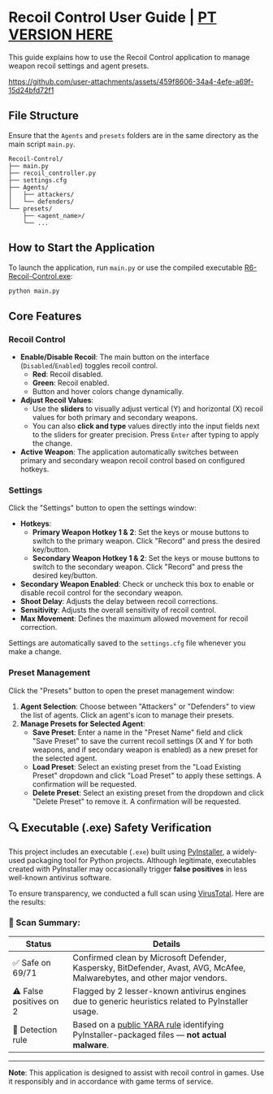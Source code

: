 # Recoil Control User Guide | [PT VERSION HERE](https://github.com/DragaoTI/R6-Recoil-Control/blob/main/README.md)

This guide explains how to use the Recoil Control application to manage weapon recoil settings and agent presets.

https://github.com/user-attachments/assets/459f8606-34a4-4efe-a69f-15d24bfd72f1

## File Structure

Ensure that the `Agents` and `presets` folders are in the same directory as the main script `main.py`.

```
Recoil-Control/
├── main.py
├── recoil_controller.py
├── settings.cfg
├── Agents/
│   ├── attackers/
│   └── defenders/
└── presets/
    ├── <agent_name>/
    └── ...
```

## How to Start the Application

To launch the application, run `main.py` or use the compiled executable [R6-Recoil-Control.exe](https://github.com/K1ngPT-X/R6-Recoil-Control/releases/download/v1.0.2/R6-Recoil-Control.exe):

```bash
python main.py
```

## Core Features

### Recoil Control

*   **Enable/Disable Recoil**: The main button on the interface (`Disabled`/`Enabled`) toggles recoil control.
    *   **Red**: Recoil disabled.
    *   **Green**: Recoil enabled.
    *   Button and hover colors change dynamically.
*   **Adjust Recoil Values**:
    *   Use the **sliders** to visually adjust vertical (Y) and horizontal (X) recoil values for both primary and secondary weapons.
    *   You can also **click and type** values directly into the input fields next to the sliders for greater precision. Press `Enter` after typing to apply the change.
*   **Active Weapon**: The application automatically switches between primary and secondary weapon recoil control based on configured hotkeys.

### Settings

Click the "Settings" button to open the settings window:

*   **Hotkeys**:
    *   **Primary Weapon Hotkey 1 & 2**: Set the keys or mouse buttons to switch to the primary weapon. Click "Record" and press the desired key/button.
    *   **Secondary Weapon Hotkey 1 & 2**: Set the keys or mouse buttons to switch to the secondary weapon. Click "Record" and press the desired key/button.
*   **Secondary Weapon Enabled**: Check or uncheck this box to enable or disable recoil control for the secondary weapon.
*   **Shoot Delay**: Adjusts the delay between recoil corrections.
*   **Sensitivity**: Adjusts the overall sensitivity of recoil control.
*   **Max Movement**: Defines the maximum allowed movement for recoil correction.

Settings are automatically saved to the `settings.cfg` file whenever you make a change.

### Preset Management

Click the "Presets" button to open the preset management window:

1.  **Agent Selection**: Choose between "Attackers" or "Defenders" to view the list of agents. Click an agent's icon to manage their presets.
2.  **Manage Presets for Selected Agent**:
    *   **Save Preset**: Enter a name in the "Preset Name" field and click "Save Preset" to save the current recoil settings (X and Y for both weapons, and if secondary weapon is enabled) as a new preset for the selected agent.
    *   **Load Preset**: Select an existing preset from the "Load Existing Preset" dropdown and click "Load Preset" to apply these settings. A confirmation will be requested.
    *   **Delete Preset**: Select an existing preset from the dropdown and click "Delete Preset" to remove it. A confirmation will be requested.

## 🔍 Executable (.exe) Safety Verification

This project includes an executable (`.exe`) built using [PyInstaller](https://www.pyinstaller.org/), a widely-used packaging tool for Python projects. Although legitimate, executables created with PyInstaller may occasionally trigger **false positives** in less well-known antivirus software.

To ensure transparency, we conducted a full scan using [VirusTotal](https://www.virustotal.com/gui/file/16fbbdf06d640cf6bf08d2d46fa075b433b43643c209b9d7835506c15ae82893/detection). Here are the results:

### 🧪 Scan Summary:
| Status                  | Details                                                                 |
|------------------------|--------------------------------------------------------------------------|
| ✅ Safe on 69/71       | Confirmed clean by Microsoft Defender, Kaspersky, BitDefender, Avast, AVG, McAfee, Malwarebytes, and other major vendors. |
| ⚠️ False positives on 2  | Flagged by 2 lesser-known antivirus engines due to generic heuristics related to PyInstaller usage. |
| 📜 Detection rule        | Based on a [public YARA rule](https://github.com/bartblaze/Yara-rules) identifying PyInstaller-packaged files — **not actual malware**. |

---
**Note**: This application is designed to assist with recoil control in games. Use it responsibly and in accordance with game terms of service. 
